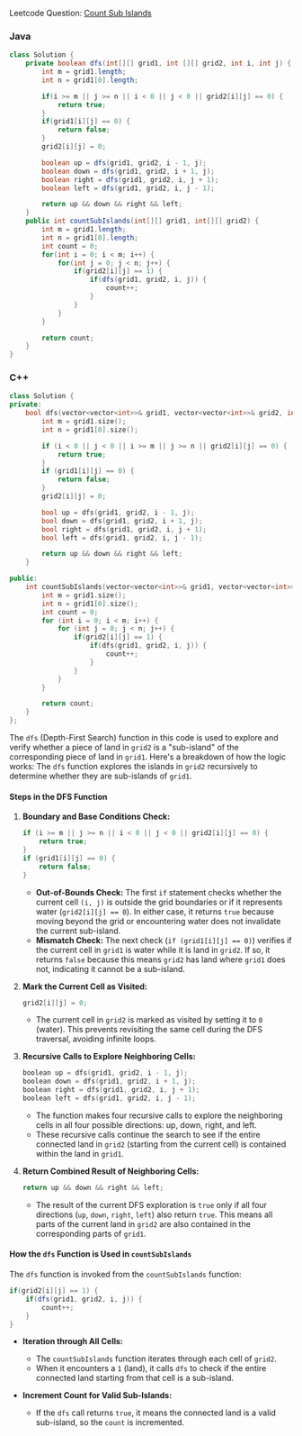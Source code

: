 Leetcode Question: [Count Sub Islands](https://leetcode.com/problems/count-sub-islands/)

### Java
```java
class Solution {
    private boolean dfs(int[][] grid1, int [][] grid2, int i, int j) {
        int m = grid1.length;
        int n = grid1[0].length;

        if(i >= m || j >= n || i < 0 || j < 0 || grid2[i][j] == 0) {
            return true;
        }
        if(grid1[i][j] == 0) {
            return false;
        }
        grid2[i][j] = 0;

        boolean up = dfs(grid1, grid2, i - 1, j);
        boolean down = dfs(grid1, grid2, i + 1, j);
        boolean right = dfs(grid1, grid2, i, j + 1);
        boolean left = dfs(grid1, grid2, i, j - 1);

        return up && down && right && left;
    }
    public int countSubIslands(int[][] grid1, int[][] grid2) {
        int m = grid1.length;
        int n = grid1[0].length;
        int count = 0;
        for(int i = 0; i < m; i++) {
            for(int j = 0; j < n; j++) {
                if(grid2[i][j] == 1) {
                    if(dfs(grid1, grid2, i, j)) {
                        count++;
                    }    
                }
            }
        }

        return count;
    }
}
```

### C++
```cpp
class Solution {
private:
    bool dfs(vector<vector<int>>& grid1, vector<vector<int>>& grid2, int i, int j) {
        int m = grid1.size();
        int n = grid1[0].size();

        if (i < 0 || j < 0 || i >= m || j >= n || grid2[i][j] == 0) {
            return true;
        }
        if (grid1[i][j] == 0) {
            return false;
        }
        grid2[i][j] = 0;

        bool up = dfs(grid1, grid2, i - 1, j);
        bool down = dfs(grid1, grid2, i + 1, j);
        bool right = dfs(grid1, grid2, i, j + 1);
        bool left = dfs(grid1, grid2, i, j - 1);

        return up && down && right && left;
    }

public:
    int countSubIslands(vector<vector<int>>& grid1, vector<vector<int>>& grid2) {
        int m = grid1.size();
        int n = grid1[0].size();
        int count = 0;
        for (int i = 0; i < m; i++) {
            for (int j = 0; j < n; j++) {
                if(grid2[i][j] == 1) {
                    if(dfs(grid1, grid2, i, j)) {
                        count++;
                    }    
                }
            }
        }

        return count;
    }
};
```

The `dfs` (Depth-First Search) function in this code is used to explore and verify whether a piece of land in `grid2` is a "sub-island" of the corresponding piece of land in `grid1`. Here's a breakdown of how the logic works:
The `dfs` function explores the islands in `grid2` recursively to determine whether they are sub-islands of `grid1`.

#### Steps in the DFS Function

1. **Boundary and Base Conditions Check:**
   ```cpp
   if (i >= m || j >= n || i < 0 || j < 0 || grid2[i][j] == 0) {
       return true;
   }
   if (grid1[i][j] == 0) {
       return false;
   }
   ```
   - **Out-of-Bounds Check:** The first `if` statement checks whether the current cell `(i, j)` is outside the grid boundaries or if it represents water (`grid2[i][j] == 0`). In either case, it returns `true` because moving beyond the grid or encountering water does not invalidate the current sub-island.
   - **Mismatch Check:** The next check (`if (grid1[i][j] == 0)`) verifies if the current cell in `grid1` is water while it is land in `grid2`. If so, it returns `false` because this means `grid2` has land where `grid1` does not, indicating it cannot be a sub-island.

2. **Mark the Current Cell as Visited:**
   ```cpp
   grid2[i][j] = 0;
   ```
   - The current cell in `grid2` is marked as visited by setting it to `0` (water). This prevents revisiting the same cell during the DFS traversal, avoiding infinite loops.

3. **Recursive Calls to Explore Neighboring Cells:**
   ```cpp
   boolean up = dfs(grid1, grid2, i - 1, j);
   boolean down = dfs(grid1, grid2, i + 1, j);
   boolean right = dfs(grid1, grid2, i, j + 1);
   boolean left = dfs(grid1, grid2, i, j - 1);
   ```
   - The function makes four recursive calls to explore the neighboring cells in all four possible directions: up, down, right, and left.
   - These recursive calls continue the search to see if the entire connected land in `grid2` (starting from the current cell) is contained within the land in `grid1`.

4. **Return Combined Result of Neighboring Cells:**
   ```cpp
   return up && down && right && left;
   ```
   - The result of the current DFS exploration is `true` only if all four directions (`up`, `down`, `right`, `left`) also return `true`. This means all parts of the current land in `grid2` are also contained in the corresponding parts of `grid1`.

#### How the `dfs` Function is Used in `countSubIslands`

The `dfs` function is invoked from the `countSubIslands` function:
```java
if(grid2[i][j] == 1) {
    if(dfs(grid1, grid2, i, j)) {
        count++;
    }    
}
```

- **Iteration through All Cells:**
  - The `countSubIslands` function iterates through each cell of `grid2`.
  - When it encounters a `1` (land), it calls `dfs` to check if the entire connected land starting from that cell is a sub-island.
  
- **Increment Count for Valid Sub-Islands:**
  - If the `dfs` call returns `true`, it means the connected land is a valid sub-island, so the `count` is incremented.
